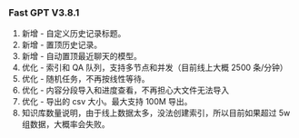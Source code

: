### Fast GPT V3.8.1

1. 新增 - 自定义历史记录标题。
2. 新增 - 置顶历史记录。
3. 新增 - 自动置顶最近聊天的模型。
4. 优化 - 索引和 QA 队列，支持多节点和并发（目前线上大概 2500 条/分钟）
5. 优化 - 随机任务，不再按线性等待。
6. 优化 - 内容分段导入和进度查看，不再担心大文件无法导入
7. 优化 - 导出的 csv 大小。最大支持 100M 导出。
8. 知识库数量说明，由于线上数据太多，没法创建索引，所以目前如果超过 5w 组数据，大概率会失败。
